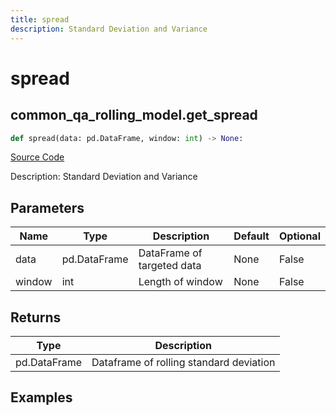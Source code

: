 ```yaml
---
title: spread
description: Standard Deviation and Variance
---
```

# spread

## common_qa_rolling_model.get_spread

```python
def spread(data: pd.DataFrame, window: int) -> None:
```
[Source Code](https://github.com/OpenBB-finance/OpenBBTerminal/tree/main/openbb_terminal/common/quantitative_analysis/rolling_model.py#L41)

Description: Standard Deviation and Variance

## Parameters

| Name | Type | Description | Default | Optional |
| ---- | ---- | ----------- | ------- | -------- |
| data | pd.DataFrame | DataFrame of targeted data | None | False |
| window | int | Length of window | None | False |

## Returns

| Type | Description |
| ---- | ----------- |
| pd.DataFrame | Dataframe of rolling standard deviation |

## Examples

